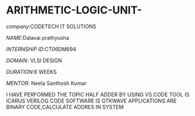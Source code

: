 # ARITHMETIC-LOGIC-UNIT-

*company*:CODETECH IT SOLUTIONS

*NAME*:Dalavai prathyusha

*INTERNSHIP ID*:CT06DM694

*DOMAIN*: VLSI DESIGN

*DURATION*:6 WEEKS

*MENTOR*: Neela Santhosh Kumar  

I HAVE PERFORMED THE TOPIC HALF ADDER
BY USING VS CODE
TOOL IS ICARUS VERILOG CODE
SOFTWARE IS GTKWAVE
APPLICATIONS ARE BINARY CODE,CALCULATE ADDRES IN SYSTEM 

